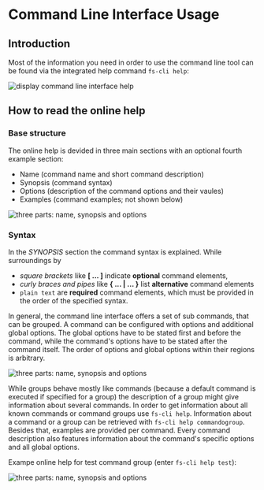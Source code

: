 # Command Line Interface Usage

## Introduction

Most of the information you need in order to use the command line tool can be found via the integrated help command `fs-cli help`:

![display command line interface help](images/display_cli_help.png)

## How to read the online help

### Base structure

The online help is devided in three main sections with an optional fourth example section:

- Name (command name and short command description)
- Synopsis (command syntax)
- Options (description of the command options and their vaules)
- Examples (command examples; not shown below)

![three parts: name, synopsis and options](images/help_structure.png)

### Syntax

In the *SYNOPSIS* section the command syntax is explained. 
While surroundings by
- *square brackets* like **[ ... ]** indicate **optional** command elements,
- *curly braces and pipes* like **{ ... | ... }** list **alternative** command elements
- `plain text` are **required** command elements, which must be provided in the order of the specified syntax.

In general, the command line interface offers a set of sub commands, that can be grouped. 
A command can be configured with options and additional global options. 
The global options have to be stated first and before the command, while the command's options have to be stated after the command itself. 
The order of options and global options within their regions is arbitrary.

![three parts: name, synopsis and options](images/help_syntax.png)

While groups behave mostly like commands (because a default command is executed if specified for a group) the description of a group might give information about several commands.
In order to get information about all known commands or command groups use `fs-cli help`.
Information about a command or a group can be retrieved with `fs-cli help commandogroup`. 
Besides that, examples are provided per command.
Every command description also features information about the command's specific options and all global options.

Exampe online help for test command group (enter `fs-cli help test`):

![three parts: name, synopsis and options](images/help_command_group.png)
